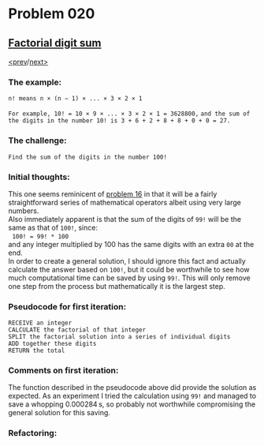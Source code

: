 # Problem 020

## [Factorial digit sum](https://projecteuler.net/problem=20)

[<prev](./../DIR019_counting_sundays/README.md)/[next>](./../DIR021_amicable_numbers/README.md) 

### The example:
`n! means n × (n − 1) × ... × 3 × 2 × 1`

`For example, 10! = 10 × 9 × ... × 3 × 2 × 1 = 3628800,`
`and the sum of the digits in the number 10! is 3 + 6 + 2 + 8 + 8 + 0 + 0 = 27.`

### The challenge:
`Find the sum of the digits in the number 100!`

### Initial thoughts:
This one seems reminicent of 
[problem 16](./../DIR016_power_digit_sum/README.md) 
in that it will be a fairly straightforward series of mathematical operators albeit using very large numbers. \
Also immediately apparent is that the sum of the digits of `99!` will be the same as that of `100!`, since:\
&nbsp;&nbsp;`100! = 99! * 100`\
and any integer multiplied by 100 has the same digits with an extra `00` at the end. \
In order to create a general solution, I should ignore this fact and actually calculate the answer based on `100!`, but it could be worthwhile to see how much computational time can be saved by using `99!`. This will only remove one step from the process but mathematically it is the largest step.

### Pseudocode for first iteration:
```
RECEIVE an integer
CALCULATE the factorial of that integer
SPLIT the factorial solution into a series of individual digits
ADD together these digits
RETURN the total
```

### Comments on first iteration:
The function described in the pseudocode above did provide the solution as expected. As an experiment I tried the calculation using `99!` and managed to save a whopping 0.000284&#8239;s, so probably not worthwhile compromising the general solution for this saving. 

### Refactoring:
